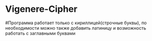 # Vigenere-Cipher
#Программа работает только с кириллицей(строчные буквы), по необходимости можно также добавить латиницу и возможность работать с заглавными буквами

